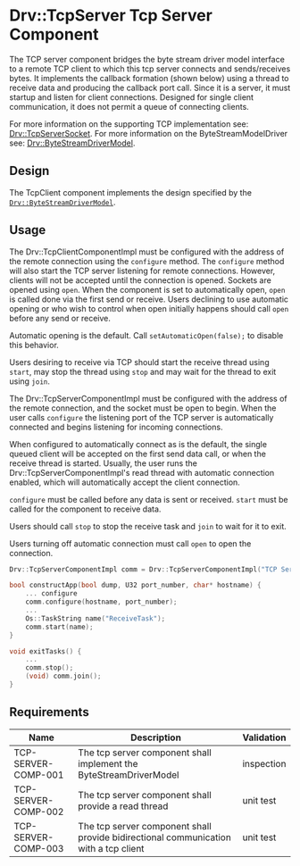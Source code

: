 # Drv::TcpServer Tcp Server Component

The TCP server component bridges the byte stream driver model interface to a remote TCP client to which this tcp server
connects and sends/receives bytes. It implements the callback formation (shown below) using a thread to receive data
and producing the callback port call. Since it is a server, it must startup and listen for client connections. Designed
for single client communication, it does not permit a queue of connecting clients.

For more information on the supporting TCP implementation see: [Drv::TcpServerSocket](../../Ip/docs/sdd.md#drvtcpserversocket-class).
For more information on the ByteStreamModelDriver see: [Drv::ByteStreamDriverModel](../../ByteStreamDriverModel/docs/sdd.md).

## Design

The TcpClient component implements the design specified by the [`Drv::ByteStreamDriverModel`](../../ByteStreamDriverModel/docs/sdd.md).

## Usage

The Drv::TcpClientComponentImpl must be configured with the address of the remote connection using the `configure` method.
The `configure` method will also start the TCP server listening for remote connections. However, clients will not be accepted
until the connection is opened. Sockets are opened using `open`. When the component is set to automatically open,
`open` is called done via the first send or receive. Users declining to use automatic opening or who wish to control when
open initially happens should call `open` before any send or receive.  

Automatic opening is the default.  Call `setAutomaticOpen(false);` to disable this behavior.

Users desiring to receive via TCP should start the receive thread using `start`, may stop the thread using `stop` and may
wait for the thread to exit using `join`.

The Drv::TcpServerComponentImpl must be configured with the address of the remote connection, and the socket must be
open to begin. When the user calls `configure` the listening port of the TCP server is automatically connected and begins
listening for incoming connections.

When configured to automatically connect as is the default, the single queued client will be accepted on the first send
data call, or when the receive thread is started. Usually, the user runs the Drv::TcpServerComponentImpl's read thread
with automatic connection enabled, which will automatically accept the client connection.

`configure` must be called before any data is sent or received. `start` must be called for the component to receive data.


Users should call `stop` to stop the receive task and `join` to wait for it to exit.

Users turning off automatic connection must call `open` to open the connection.

```c++
Drv::TcpServerComponentImpl comm = Drv::TcpServerComponentImpl("TCP Server");

bool constructApp(bool dump, U32 port_number, char* hostname) {
    ... configure 
    comm.configure(hostname, port_number);
    ...
    Os::TaskString name("ReceiveTask");
    comm.start(name);
}

void exitTasks() {
    ...
    comm.stop();
    (void) comm.join();
}
```

## Requirements

| Name | Description | Validation |
|---|---|---|
| TCP-SERVER-COMP-001 | The tcp server component shall implement the ByteStreamDriverModel  | inspection |
| TCP-SERVER-COMP-002 | The tcp server component shall provide a read thread | unit test |
| TCP-SERVER-COMP-003 | The tcp server component shall provide bidirectional communication with a tcp client | unit test |
